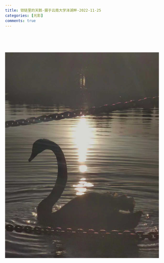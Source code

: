 ```yaml
---
title: 锁链里的天鹅-摄于云南大学泽湖畔-2022-11-25
categories: [光影]
comments: true
---
```


>
<BR><BR><BR>

<img src="/assets/img/天鹅.jpg">

